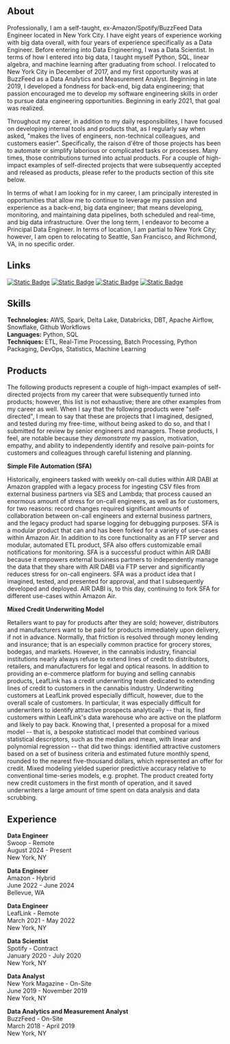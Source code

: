 ## About

Professionally, I am a self-taught, ex-Amazon/Spotify/BuzzFeed Data Engineer located in New York City. I have eight years of experience working with big data overall, with four years of experience specifically as a Data Engineer. Before entering into Data Engineering, I was a Data Scientist. In terms of how I entered into big data, I taught myself Python, SQL, linear algebra, and machine learning after graduating from school. I relocated to New York City in December of 2017, and my first opportunity was at BuzzFeed as a Data Analytics and Measurement Analyst. Beginning in late 2019, I developed a fondness for back-end, big data engineering; that passion encouraged me to develop my software engineering skills in order to pursue data engineering opportunities. Beginning in early 2021, that goal was realized. 

Throughout my career, in addition to my daily responsibilites, I have focused on developing internal tools and products that, as I regularly say when asked, "makes the lives of engineers, non-technical colleagues, and customers easier". Specifically, the raison d'être of those projects has been to automate or simplify laborious or complicated tasks or processes. Many times, those contributions turned into actual products. For a couple of high-impact examples of self-directed projects that were subsequently accepted and released as products, please refer to the products section of this site below. 

In terms of what I am looking for in my career, I am principally interested in opportunities that allow me to continue to leverage my passion and experience as a back-end, big data engineer; that means developing, monitoring, and maintaining data pipelines, both scheduled and real-time, and big data infrastructure. Over the long term, I endeavor to become a Principal Data Engineer. In terms of location, I am partial to New York City; however, I am open to relocating to Seattle, San Francisco, and Richmond, VA, in no specific order.

## Links
[![Static Badge](https://img.shields.io/badge/PyPI-yellow?logo=pypi)](https://pypi.org/user/lettsmt/)
[![Static Badge](https://img.shields.io/badge/LinkedIn-blue?logo=linkedin)](https://www.linkedin.com/in/lettsmichael/)
[![Static Badge](https://img.shields.io/badge/Github-black?logo=github)](https://github.com/michaelthomasletts/)
[![Static Badge](https://img.shields.io/badge/Untapped-purple)](https://www.untapped.io/app/me?noReload=true)

## Skills
**Technologies:** AWS, Spark, Delta Lake, Databricks, DBT, Apache Airflow, Snowflake, Github Workflows<br>
**Languages:** Python, SQL<br>
**Techniques:** ETL, Real-Time Processing, Batch Processing, Python Packaging, DevOps, Statistics, Machine Learning<br>

## Products
The following products represent a couple of high-impact examples of self-directed projects from my career that were subsequently turned into products; however, this list is not exhaustive; there are other examples from my career as well. When I say that the following products were "self-directed", I mean to say that these are projects that I imagined, designed, and tested during my free-time, without being asked to do so, and that I submitted for review by senior engineers and managers. These products, I feel, are notable because they _demonstrate_ my passion, motivation, empathy, and ability to independently identify and resolve pain-points for customers and colleagues through careful listening and planning.

**Simple File Automation (SFA)**<br>

Historically, engineers tasked with weekly on-call duties within AIR DABI at Amazon grappled with a legacy process for ingesting CSV files from external business partners via SES and Lambda; that process caused an enormous amount of stress for on-call engineers, as well as for customers, for two reasons: record changes required significant amounts of collaboration between on-call engineers and external business partners, and the legacy product had sparse logging for debugging purposes. SFA is a modular product that can and has been forked for a variety of use-cases within Amazon Air. In addition to its core functionality as an FTP server and modular, automated ETL product, SFA also offers customizable email notifications for monitoring. SFA is a successful product within AIR DABI because it empowers external business partners to independently manage the data that they share with AIR DABI via FTP server and significantly reduces stress for on-call engineers. SFA was a product idea that I imagined, tested, and presented for approval, and that I subsequently developed and deployed. AIR DABI is, to this day, continuing to fork SFA for different use-cases within Amazon Air.

**Mixed Credit Underwriting Model**<br>

Retailers want to pay for products after they are sold; however, distributors and manufacturers want to be paid for products immediately upon delivery, if not in advance. Normally, that friction is resolved through money lending and insurance; that is an especially common practice for grocery stores, bodegas, and markets. However, in the cannabis industry, financial institutions nearly always refuse to extend lines of credit to distributors, retailers, and manufacturers for legal and optical reasons. In addition to providing an e-commerce platform for buying and selling cannabis products, LeafLink has a credit underwriting team dedicated to extending lines of credit to customers in the cannabis industry. Underwriting customers at LeafLink proved especially difficult, however, due to the overall scale of customers. In particular, it was especially difficult for underwriters to identify attractive prospects analytically -- that is, find customers within LeafLink's data warehouse who are active on the platform and likely to pay back. Knowing that, I presented a proposal for a mixed model -- that is, a bespoke statisticacl model that combined various statistical descriptors, such as the median and mean, with linear and polynomial regression -- that did two things: identified attractive customers based on a set of business criteria and estimated future monthly spend, rounded to the nearest five-thousand dollars, which represented an offer for credit. Mixed modeling yielded superior predictive accuracy relative to conventional time-series models, e.g. prophet. The product created forty new credit customers in the first month of operation, and it saved underwriters a large amount of time spent on data analysis and data scrubbing.

## Experience

**Data Engineer**<br>
Swoop - Remote<br>
August 2024 - Present<br>
New York, NY<br>

**Data Engineer**<br>
Amazon - Hybrid<br>
June 2022 - June 2024<br>
Bellevue, WA<br>

**Data Engineer**<br>
LeafLink - Remote<br>
March 2021 - May 2022<br>
New York, NY

**Data Scientist**<br>
Spotify - Contract<br>
January 2020 - July 2020<br>
New York, NY

**Data Analyst**<br>
New York Magazine - On-Site<br>
June 2019 - November 2019<br>
New York, NY

**Data Analytics and Measurement Analyst**<br>
BuzzFeed - On-Site<br>
March 2018 - April 2019<br>
New York, NY
